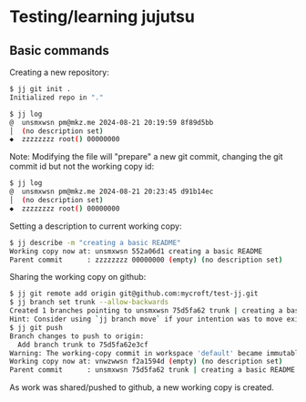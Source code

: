# Testing/learning jujutsu

## Basic commands

Creating a new repository:

```sh
$ jj git init .
Initialized repo in "."

$ jj log
@  unsmxwsn pm@mkz.me 2024-08-21 20:19:59 8f89d5bb
│  (no description set)
◆  zzzzzzzz root() 00000000
```

Note: Modifying the file will "prepare" a new git commit, changing the git commit id but not the working copy id:

```sh
$ jj log
@  unsmxwsn pm@mkz.me 2024-08-21 20:23:45 d91b14ec
│  (no description set)
◆  zzzzzzzz root() 00000000
```

Setting a description to current working copy:

```sh
$ jj describe -m "creating a basic README"
Working copy now at: unsmxwsn 552a06d1 creating a basic README
Parent commit      : zzzzzzzz 00000000 (empty) (no description set)
```

Sharing the working copy on github:

```sh
$ jj git remote add origin git@github.com:mycroft/test-jj.git
$ jj branch set trunk --allow-backwards
Created 1 branches pointing to unsmxwsn 75d5fa62 trunk | creating a basic README
Hint: Consider using `jj branch move` if your intention was to move existing branches.
$ jj git push
Branch changes to push to origin:
  Add branch trunk to 75d5fa62e3cf
Warning: The working-copy commit in workspace 'default' became immutable, so a new commit has been created on top of it.
Working copy now at: vnwzwwsn f2a1594d (empty) (no description set)
Parent commit      : unsmxwsn 75d5fa62 trunk | creating a basic README
```

As work was shared/pushed to github, a new working copy is created.
